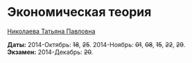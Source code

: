 # Экономическая теория
[Николаева Татьяна Павловна](http://www.hse.ru/org/persons/201999)

**Даты:** 2014-Октябрь: ~~18~~, ~~25~~. 2014-Ноябрь: ~~01~~, ~~08~~, ~~15~~, ~~22~~, ~~29~~.  
**Экзамен:** 2014-Декабрь: ~~20~~.
